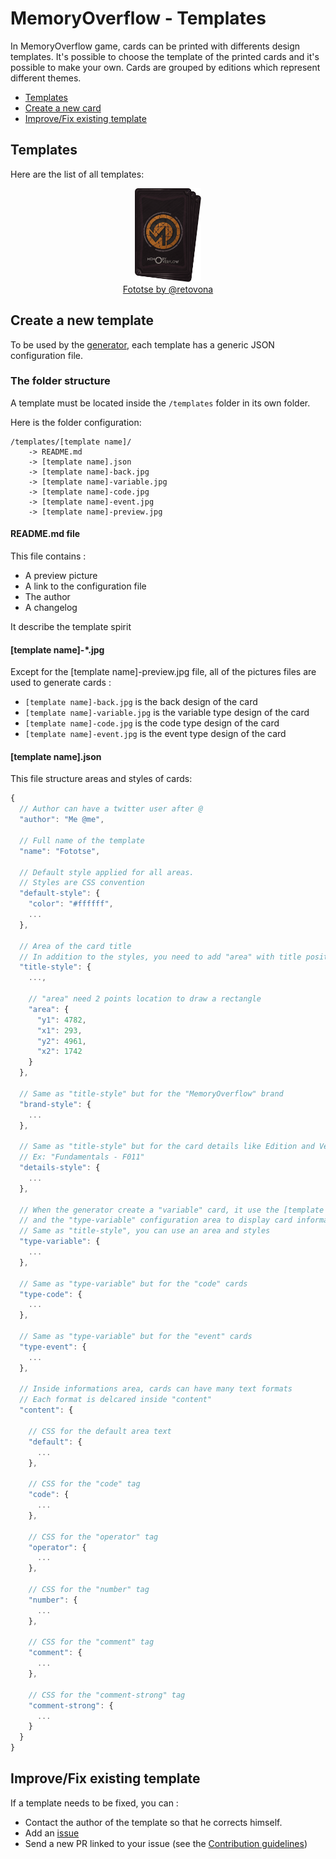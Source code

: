 # MemoryOverflow - Templates

In MemoryOverflow game, cards can be printed with differents design templates. It's possible to choose the template of the printed cards and it's possible to make your own.
Cards are grouped by editions which represent different themes.

 - [Templates](#templates)
 - [Create a new card](#create)
 - [Improve/Fix existing template](#fix)

## <a name="templates"></a> Templates

Here are the list of all templates:

<p align="center"><a href="https://github.com/CodeCorico/MemoryOverflow/blob/master/templates/fototse">
<img src="https://raw.githubusercontent.com/CodeCorico/MemoryOverflow/master/templates/fototse/fototse-preview.png" alt="Fototse preview" height="150"/><br />
Fototse by @retovona</a></p>

## <a name="create"></a> Create a new template

To be used by the [generator](https://github.com/CodeCorico/MemoryOverflow/blob/master/generator/), each template has a generic JSON configuration file.

### The folder structure

A template must be located inside the `/templates` folder in its own folder.

Here is the folder configuration:
```
/templates/[template name]/
    -> README.md
    -> [template name].json
    -> [template name]-back.jpg
    -> [template name]-variable.jpg
    -> [template name]-code.jpg
    -> [template name]-event.jpg
    -> [template name]-preview.jpg
```

#### README.md file

This file contains :
* A preview picture
* A link to the configuration file
* The author
* A changelog

It describe the template spirit

#### [template name]-*.jpg

Except for the [template name]-preview.jpg file, all of the pictures files are used to generate cards :
* `[template name]-back.jpg` is the back design of the card
* `[template name]-variable.jpg` is the variable type design of the card
* `[template name]-code.jpg` is the code type design of the card
* `[template name]-event.jpg` is the event type design of the card

#### [template name].json

This file structure areas and styles of cards:

```javascript
{
  // Author can have a twitter user after @
  "author": "Me @me",

  // Full name of the template
  "name": "Fototse",

  // Default style applied for all areas.
  // Styles are CSS convention
  "default-style": {
    "color": "#ffffff",
    ...
  },

  // Area of the card title
  // In addition to the styles, you need to add "area" with title position
  "title-style": {
    ...,

    // "area" need 2 points location to draw a rectangle
    "area": {
      "y1": 4782,
      "x1": 293,
      "y2": 4961,
      "x2": 1742
    }
  },

  // Same as "title-style" but for the "MemoryOverflow" brand
  "brand-style": {
    ...
  },

  // Same as "title-style" but for the card details like Edition and Version
  // Ex: "Fundamentals - F011"
  "details-style": {
    ...
  },

  // When the generator create a "variable" card, it use the [template name]-variable.jpg
  // and the "type-variable" configuration area to display card informations
  // Same as "title-style", you can use an area and styles
  "type-variable": {
    ...
  },

  // Same as "type-variable" but for the "code" cards
  "type-code": {
    ...
  },

  // Same as "type-variable" but for the "event" cards
  "type-event": {
    ...
  },

  // Inside informations area, cards can have many text formats
  // Each format is delcared inside "content"
  "content": {

    // CSS for the default area text
    "default": {
      ...
    },

    // CSS for the "code" tag
    "code": {
      ...
    },

    // CSS for the "operator" tag
    "operator": {
      ...
    },

    // CSS for the "number" tag
    "number": {
      ...
    },

    // CSS for the "comment" tag
    "comment": {
      ...
    },

    // CSS for the "comment-strong" tag
    "comment-strong": {
      ...
    }
  }
}
```

## <a name="fix"></a> Improve/Fix existing template

If a template needs to be fixed, you can :
* Contact the author of the template so that he corrects himself.
* Add an [issue](https://github.com/CodeCorico/MemoryOverflow/issues)
* Send a new PR linked to your issue (see the [Contribution guidelines](https://github.com/CodeCorico/MemoryOverflow/blob/master/CONTRIBUTING.md))

